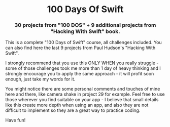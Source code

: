 <h1 align="center">100 Days Of Swift</h1>
  <p align="center">
    <h3 align ="center"> 30 projects from "100 DOS" + 9 additional projects from "Hacking With Swift" book. </h3>
</p>

This is a complete "100 Days of Swift" course, all challenges included. You can also find here the last 9 projects from Paul Hudson's "Hacking With Swift".

I strongly recommend that you use this ONLY WHEN you really struggle - some of those challenges took me more than 1 day of heavy thinking and I strongly encourage you to apply the same approach - it will profit soon enough, just take my words for it.

You might notice there are some personal comments and touches of mine here and there, like camera shake in project 29 for example. Feel free to use those wherever you find suitable on your app - I believe that small details like this create more depth when using an app, and also they are not difficult to implement so they are a great way to practice coding.

Have fun!

